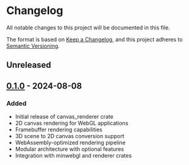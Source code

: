# Changelog

All notable changes to this project will be documented in this file.

The format is based on [Keep a Changelog](https://keepachangelog.com/en/1.0.0/),
and this project adheres to [Semantic Versioning](https://semver.org/spec/v2.0.0.html).

## Unreleased

## [0.1.0] - 2024-08-08

### Added
- Initial release of canvas_renderer crate
- 2D canvas rendering for WebGL applications
- Framebuffer rendering capabilities
- 3D scene to 2D canvas conversion support
- WebAssembly-optimized rendering pipeline
- Modular architecture with optional features
- Integration with minwebgl and renderer crates

[0.1.0]: https://github.com/Wandalen/cgtools/releases/tag/canvas_renderer-v0.1.0